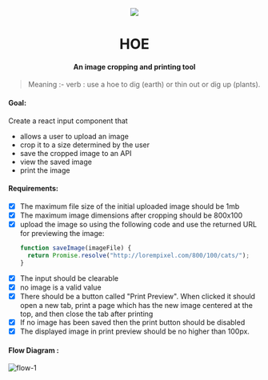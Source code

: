 
<p align="center">
  <img src="https://i.imgur.com/55xMnX3m.jpg"/>
</p>
<h1 align="center">HOE</h1>
<h4 align="center">An image cropping and printing tool</h4>

> Meaning :- verb :
> use a hoe to dig (earth) or thin out or dig up (plants).

#### Goal:

Create a react input component that

* allows a user to upload an image
* crop it to a size determined by the user
* save the cropped image to an API
* view the saved image
* print the image

#### Requirements:

* [x] The maximum file size of the initial uploaded image should be 1mb
* [x] The maximum image dimensions after cropping should be 800x100
* [x] upload the image so using the following code and use the returned URL for previewing the image:
  ```Javascript
  function saveImage(imageFile) {
    return Promise.resolve("http://lorempixel.com/800/100/cats/");  
  }
  ```

- [x] The input should be clearable
- [x] no image is a valid value
- [x] There should be a button called "Print Preview". When clicked it should open a new tab, print a page which has the new image centered at the top, and then close the tab after printing
- [x] If no image has been saved then the print button should be disabled
- [x] The displayed image in print preview should be no higher than 100px.

#### Flow Diagram :

![flow-1](https://user-images.githubusercontent.com/17708702/35199466-0245f4f2-ff24-11e7-9445-b5f5cd72b1c8.jpg)

